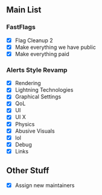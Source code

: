 ## Main List
### FastFlags
- [x] Flag Cleanup 2
- [x] Make everything we have public
- [x] Make everything paid
### Alerts Style Revamp
- [x] Rendering
- [x] Lightning Technologies
- [x] Graphical Settings
- [x] QoL
- [x] UI
- [x] UI X
- [x] Physics
- [x] Abusive Visuals
- [x] lol
- [x] Debug
- [x] Links
## Other Stuff
- [x] Assign new maintainers
